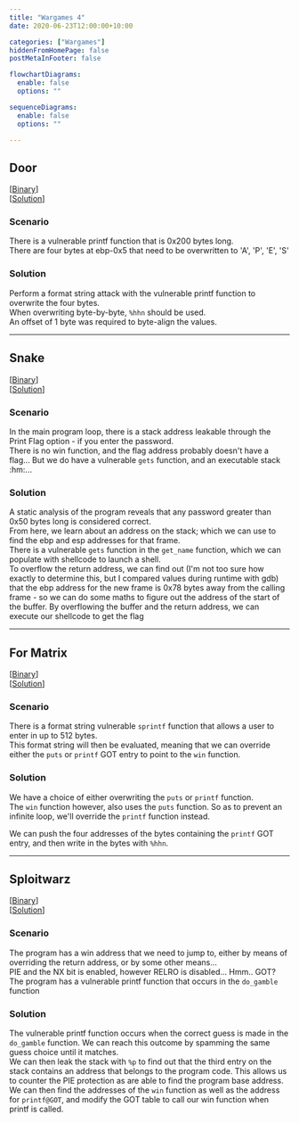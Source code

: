 ```yaml
---
title: "Wargames 4"
date: 2020-06-23T12:00:00+10:00

categories: ["Wargames"]
hiddenFromHomePage: false
postMetaInFooter: false

flowchartDiagrams:
  enable: false
  options: ""

sequenceDiagrams: 
  enable: false
  options: ""

---
```


## Door

[[Binary](https://github.com/featherbear/UNSW-COMP6447/raw/master/wargames/week4/door)]  
[[Solution](https://github.com/featherbear/UNSW-COMP6447/raw/master/wargames/week4/solve-door.py)]

### Scenario

There is a vulnerable printf function that is 0x200 bytes long.  
There are four bytes at ebp-0x5 that need to be overwritten to 'A', 'P', 'E', 'S'

### Solution

Perform a format string attack with the vulnerable printf function to overwrite the four bytes.  
When overwriting byte-by-byte, `%hhn` should be used.  
An offset of 1 byte was required to byte-align the values.

---

## Snake

[[Binary](https://github.com/featherbear/UNSW-COMP6447/raw/master/wargames/week4/snake)]  
[[Solution](https://github.com/featherbear/UNSW-COMP6447/raw/master/wargames/week4/solve-snake.py)]

### Scenario

In the main program loop, there is a stack address leakable through the Print Flag option - if you enter the password.  
There is no win function, and the flag address probably doesn't have a flag... But we do have a vulnerable `gets` function, and an executable stack :hm:...

### Solution

A static analysis of the program reveals that any password greater than 0x50 bytes long is considered correct.  
From here, we learn about an address on the stack; which we can use to find the ebp and esp addresses for that frame.  
There is a vulnerable `gets` function in the `get_name` function, which we can populate with shellcode to launch a shell.  
To overflow the return address, we can find out (I'm not too sure how exactly to determine this, but I compared values during runtime with gdb) that the ebp address for the new frame is 0x78 bytes away from the calling frame - so we can do some maths to figure out the address of the start of the buffer. By overflowing the buffer and the return address, we can execute our shellcode to get the flag

---

## For Matrix

[[Binary](https://github.com/featherbear/UNSW-COMP6447/raw/master/wargames/week4/formatrix)]  
[[Solution](https://github.com/featherbear/UNSW-COMP6447/raw/master/wargames/week4/solve-formatrix.py)]

### Scenario

There is a format string vulnerable `sprintf` function that allows a user to enter in up to 512 bytes.  
This format string will then be evaluated, meaning that we can override either the `puts` or `printf` GOT entry to point to the `win` function.

### Solution

We have a choice of either overwriting the `puts` or `printf` function.  
The `win` function however, also uses the `puts` function. So as to prevent an infinite loop, we'll override the `printf` function instead.  

We can push the four addresses of the bytes containing the `printf` GOT entry, and then write in the bytes with `%hhn`.  

---

## Sploitwarz

[[Binary](https://github.com/featherbear/UNSW-COMP6447/raw/master/wargames/week4/sploitwarz)]  
[[Solution](https://github.com/featherbear/UNSW-COMP6447/raw/master/wargames/week4/solve-sploitwarz.py)]

### Scenario

The program has a win address that we need to jump to, either by means of overriding the return address, or by some other means...  
PIE and the NX bit is enabled, however RELRO is disabled... Hmm.. GOT?  
The program has a vulnerable printf function that occurs in the `do_gamble` function

### Solution

The vulnerable printf function occurs when the correct guess is made in the `do_gamble` function. We can reach this outcome by spamming the same guess choice until it matches.  
We can then leak the stack with `%p` to find out that the third entry on the stack contains an address that belongs to the program code. This allows us to counter the PIE protection as are able to find the program base address. We can then find the addresses of the `win` function as well as the address for `printf@GOT`, and modify the GOT table to call our win function when printf is called.
